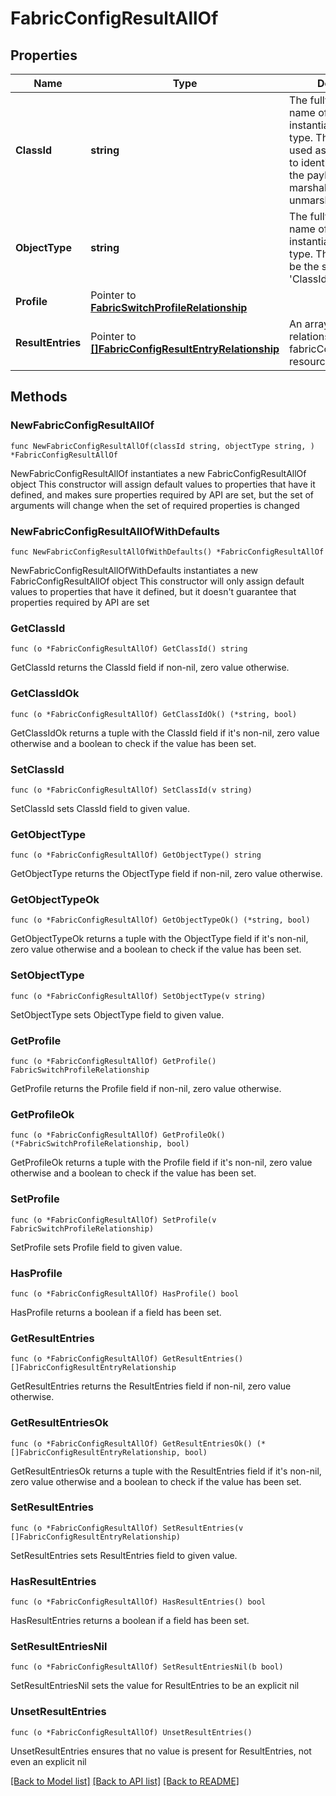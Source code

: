 # FabricConfigResultAllOf

## Properties

Name | Type | Description | Notes
------------ | ------------- | ------------- | -------------
**ClassId** | **string** | The fully-qualified name of the instantiated, concrete type. This property is used as a discriminator to identify the type of the payload when marshaling and unmarshaling data. | [default to "fabric.ConfigResult"]
**ObjectType** | **string** | The fully-qualified name of the instantiated, concrete type. The value should be the same as the &#39;ClassId&#39; property. | [default to "fabric.ConfigResult"]
**Profile** | Pointer to [**FabricSwitchProfileRelationship**](FabricSwitchProfileRelationship.md) |  | [optional] 
**ResultEntries** | Pointer to [**[]FabricConfigResultEntryRelationship**](FabricConfigResultEntryRelationship.md) | An array of relationships to fabricConfigResultEntry resources. | [optional] 

## Methods

### NewFabricConfigResultAllOf

`func NewFabricConfigResultAllOf(classId string, objectType string, ) *FabricConfigResultAllOf`

NewFabricConfigResultAllOf instantiates a new FabricConfigResultAllOf object
This constructor will assign default values to properties that have it defined,
and makes sure properties required by API are set, but the set of arguments
will change when the set of required properties is changed

### NewFabricConfigResultAllOfWithDefaults

`func NewFabricConfigResultAllOfWithDefaults() *FabricConfigResultAllOf`

NewFabricConfigResultAllOfWithDefaults instantiates a new FabricConfigResultAllOf object
This constructor will only assign default values to properties that have it defined,
but it doesn't guarantee that properties required by API are set

### GetClassId

`func (o *FabricConfigResultAllOf) GetClassId() string`

GetClassId returns the ClassId field if non-nil, zero value otherwise.

### GetClassIdOk

`func (o *FabricConfigResultAllOf) GetClassIdOk() (*string, bool)`

GetClassIdOk returns a tuple with the ClassId field if it's non-nil, zero value otherwise
and a boolean to check if the value has been set.

### SetClassId

`func (o *FabricConfigResultAllOf) SetClassId(v string)`

SetClassId sets ClassId field to given value.


### GetObjectType

`func (o *FabricConfigResultAllOf) GetObjectType() string`

GetObjectType returns the ObjectType field if non-nil, zero value otherwise.

### GetObjectTypeOk

`func (o *FabricConfigResultAllOf) GetObjectTypeOk() (*string, bool)`

GetObjectTypeOk returns a tuple with the ObjectType field if it's non-nil, zero value otherwise
and a boolean to check if the value has been set.

### SetObjectType

`func (o *FabricConfigResultAllOf) SetObjectType(v string)`

SetObjectType sets ObjectType field to given value.


### GetProfile

`func (o *FabricConfigResultAllOf) GetProfile() FabricSwitchProfileRelationship`

GetProfile returns the Profile field if non-nil, zero value otherwise.

### GetProfileOk

`func (o *FabricConfigResultAllOf) GetProfileOk() (*FabricSwitchProfileRelationship, bool)`

GetProfileOk returns a tuple with the Profile field if it's non-nil, zero value otherwise
and a boolean to check if the value has been set.

### SetProfile

`func (o *FabricConfigResultAllOf) SetProfile(v FabricSwitchProfileRelationship)`

SetProfile sets Profile field to given value.

### HasProfile

`func (o *FabricConfigResultAllOf) HasProfile() bool`

HasProfile returns a boolean if a field has been set.

### GetResultEntries

`func (o *FabricConfigResultAllOf) GetResultEntries() []FabricConfigResultEntryRelationship`

GetResultEntries returns the ResultEntries field if non-nil, zero value otherwise.

### GetResultEntriesOk

`func (o *FabricConfigResultAllOf) GetResultEntriesOk() (*[]FabricConfigResultEntryRelationship, bool)`

GetResultEntriesOk returns a tuple with the ResultEntries field if it's non-nil, zero value otherwise
and a boolean to check if the value has been set.

### SetResultEntries

`func (o *FabricConfigResultAllOf) SetResultEntries(v []FabricConfigResultEntryRelationship)`

SetResultEntries sets ResultEntries field to given value.

### HasResultEntries

`func (o *FabricConfigResultAllOf) HasResultEntries() bool`

HasResultEntries returns a boolean if a field has been set.

### SetResultEntriesNil

`func (o *FabricConfigResultAllOf) SetResultEntriesNil(b bool)`

 SetResultEntriesNil sets the value for ResultEntries to be an explicit nil

### UnsetResultEntries
`func (o *FabricConfigResultAllOf) UnsetResultEntries()`

UnsetResultEntries ensures that no value is present for ResultEntries, not even an explicit nil

[[Back to Model list]](../README.md#documentation-for-models) [[Back to API list]](../README.md#documentation-for-api-endpoints) [[Back to README]](../README.md)


